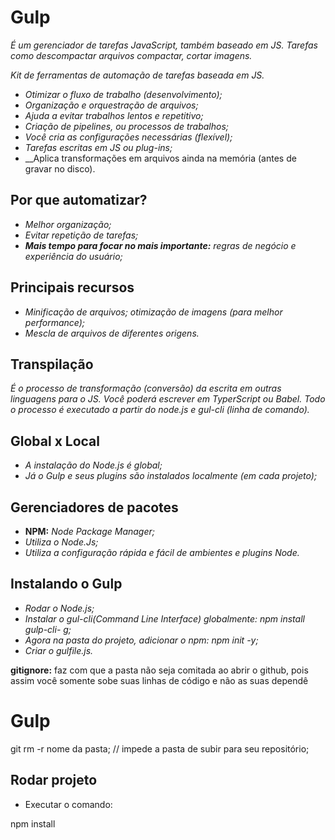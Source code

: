 # Gulp

_É um gerenciador de tarefas JavaScript, também baseado em JS. Tarefas como descompactar arquivos compactar, cortar imagens._

_Kit de ferramentas de automação de tarefas baseada em JS._

- _Otimizar o fluxo de trabalho (desenvolvimento);_
- _Organização e orquestração de arquivos;_
- _Ajuda a evitar trabalhos lentos e repetitivo;_
- _Criação de pipelines, ou processos de trabalhos;_
- _Você cria as configurações necessárias (flexível);_
- _Tarefas escritas em JS ou plug-ins;_
- __Aplica transformações em arquivos ainda na memória (antes de gravar no disco).

## Por que automatizar?

- _Melhor organização;_
- _Evitar repetição de tarefas;_
- _**Mais tempo para focar no mais importante:** regras de negócio e experiência do usuário;_

## Principais recursos

- _Minificação de arquivos;_
  _otimização de imagens (para melhor performance);_
- _Mescla de arquivos de diferentes origens._

## Transpilação

_É o processo de transformação (conversão) da escrita em outras linguagens para o JS. Você poderá escrever em TyperScript ou Babel. Todo o processo é executado a partir do node.js e gul-cli (linha de comando)._

## Global x Local

- _A instalação do Node.js é global;_
- _Já o Gulp e seus plugins são instalados localmente (em cada projeto);_

## Gerenciadores de pacotes

- **NPM:** _Node Package Manager;_
- _Utiliza o Node.Js;_
- _Utiliza a configuração rápida e fácil de ambientes e plugins Node._

## Instalando o Gulp

- _Rodar o Node.js;_
- _Instalar o gul-cli(Command Line Interface) globalmente: npm install gulp-cli- g;_
- _Agora na pasta do projeto, adicionar o npm: npm init -y;_
- _Criar o gulfile.js._

**gitignore:** faz com que a pasta não seja comitada ao abrir o github, pois assim você somente sobe suas linhas de código e não as suas dependê
# Gulp
git rm -r nome da pasta; // impede a pasta de subir para seu repositório;

## Rodar projeto
- Executar o comando:

npm install

